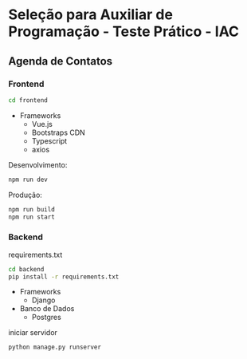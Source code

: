 # Seleção para Auxiliar de Programação - Teste Prático - IAC

## Agenda de Contatos

### Frontend
```sh
cd frontend
```
- Frameworks
    - Vue.js
    - Bootstraps CDN
    - Typescript
    - axios

Desenvolvimento:
```sh
npm run dev
```

Produção:
```sh
npm run build
npm run start
```

### Backend
requirements.txt
```sh
cd backend
pip install -r requirements.txt
```
- Frameworks
    - Django
- Banco de Dados
    - Postgres 

iniciar servidor
```sh
python manage.py runserver
```
